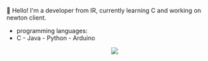 👋 
Hello! I'm a developer from IR, currently learning C and working on newton client.
- programming languages:
- C - Java - Python - Arduino
<div align="center">
<img src="https://discord.c99.nl/widget/theme-4/1042894447815430229.png" align="center" height="" width="" />
</div>
